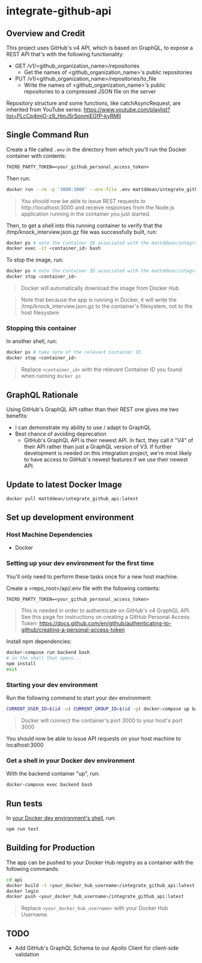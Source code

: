 # integrate-github-api

## Overview and Credit

This project uses GitHub's v4 API, which is based on GraphQL, to expose a REST API that's with the following functionality:

- GET /v1/<github_organization_name>/repositories
  - Get the names of <github_organization_name>'s public repositories
- PUT /v1/<github_organization_name>/repositories/to_file
  - Write the names of <github_organization_name>'s public repositories to a compressed JSON file on the server

Repository structure and some functions, like catchAsyncRequest, are inherited from YouTube series: https://www.youtube.com/playlist?list=PLcCp4mjO-z9_HmJ5rSonmiEGfP-kyRMlI

## Single Command Run

Create a file called `.env` in the directory from which you'll run the Docker container with contents:

```txt
THIRD_PARTY_TOKEN=<your_github_personal_access_token>
```

Then run:

```bash
docker run --rm -p '3000:3000' --env-file .env mattddean/integrate_github_api:latest
```

> You should now be able to issue REST requests to http://localhost:3000 and receive responses from the Node.js application running in the container you just started.

Then, to get a shell into this running container to verify that the /tmp/knock_interview.json.gz file was successfully built, run:

```bash
docker ps # note the Container ID associated with the mattddean/integrate_github_api:latest image
docker exec -it <container_id> bash
```

To stop the image, run:

```bash
docker ps # note the Container ID associated with the mattddean/integrate_github_api:latest image
docker stop <container_id>
```

> Docker will automatically download the image from Docker Hub

> Note that because the app is running in Docker, it will write the /tmp/knock_interview.json.gz to the container's filesystem, not to the host filesystem

### Stopping this container

In another shell, run:

```bash
docker ps # take note of the relevant Container ID
docker stop <container_id>
```

> Replace `<container_id>` with the relevant Container ID you found when running `docker ps`

## GraphQL Rationale

Using GitHub's GraphQL API rather than their REST one gives me two benefits:

- I can demonstrate my ability to use / adapt to GraphQL
- Best chance of avoiding deprecation
  - GitHub's GraphQL API is their newest API. In fact, they call it "V4" of their API rather than just a GraphQL version of V3. If further development is needed on this integration project, we're most likely to have access to GitHub's newest features if we use their newest API.

## Update to latest Docker Image

```bash
docker pull mattddean/integrate_github_api:latest
```

## Set up development environment

### Host Machine Dependencies

- Docker

### Setting up your dev environment for the first time

You'll only need to perform these tasks once for a new host machine.

Create a <repo_root>/api/.env file with the following contents:

```txt
THIRD_PARTY_TOKEN=<your_github_personal_access_token>
```

> This is needed in order to authenticate on GitHub's v4 GraphQL API. See this page for instructions on creating a GitHub Personal Access Token: https://docs.github.com/en/github/authenticating-to-github/creating-a-personal-access-token

Install npm dependencies:

```bash
docker-compose run backend bash
# in the shell that opens...
npm install
exit
```

### Starting your dev environment

Run the following command to start your dev environment:

```bash
CURRENT_USER_ID=$(id -u) CURRENT_GROUP_ID=$(id -g) docker-compose up backend
```

> Docker will connect the container's port 3000 to your host's port 3000

You should now be able to issue API requests on your host machine to localhost:3000

### Get a shell in your Docker dev environment

With the backend container "up", run:

```bash
docker-compose exec backend bash
```

## Run tests

In [your Docker dev environment's shell](#Get-a-shell-in-your-Docker-dev-environment), run:

```bash
npm run test
```

## Building for Production

The app can be pushed to your Docker Hub registry as a container with the following commands:

```bash
cd api
docker build -t <your_docker_hub_username>/integrate_github_api:latest .
docker login
docker push <your_docker_hub_username>/integrate_github_api:latest
```

> Replace `<your_docker_hub_username>` with your Docker Hub Username.

## TODO

- Add GitHub's GraphQL Schema to our Apollo Client for client-side validation
